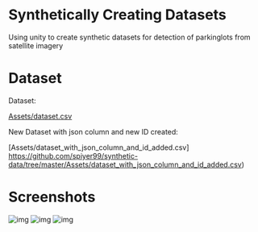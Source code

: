 # Synthetically Creating Datasets
Using unity to create synthetic datasets for detection of parkinglots from satellite imagery

# Dataset
Dataset: 

[Assets/dataset.csv](https://github.com/spiyer99/synthetic-data/tree/master/Assets/dataset.csv)

New Dataset with json column and new ID created: 

[Assets/dataset_with_json_column_and_id_added.csv] https://github.com/spiyer99/synthetic-data/tree/master/Assets/dataset_with_json_column_and_id_added.csv)

# Screenshots

![img](https://raw.githubusercontent.com/spiyer99/synthetic-data/master/Assets/screenshots/screen_768x768_92.png)
![img](https://raw.githubusercontent.com/spiyer99/synthetic-data/master/Assets/screenshots/screen_768x768_179.png)
![img](https://raw.githubusercontent.com/spiyer99/synthetic-data/master/Assets/screenshots/screen_768x768_343.png)


 
